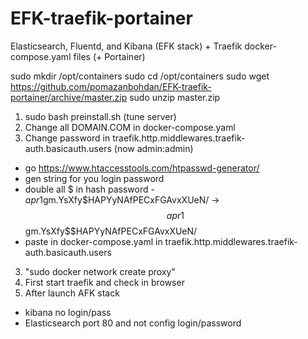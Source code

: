 # EFK-traefik-portainer
Elasticsearch, Fluentd, and Kibana (EFK stack) + Traefik docker-compose.yaml files (+ Portainer)

sudo mkdir /opt/containers
sudo cd /opt/containers
sudo wget https://github.com/pomazanbohdan/EFK-traefik-portainer/archive/master.zip
sudo unzip master.zip

1. sudo bash preinstall.sh (tune server)
2. Change all DOMAIN.COM in docker-compose.yaml
3. Change password in traefik.http.middlewares.traefik-auth.basicauth.users (now admin:admin)
- go https://www.htaccesstools.com/htpasswd-generator/
- gen string for you login password
- double  all $ in hash  password - $apr1$gm.YsXfy$HAPYyNAfPECxFGAvxXUeN/ -> $$apr1$$gm.YsXfy$$HAPYyNAfPECxFGAvxXUeN/
- paste in  docker-compose.yaml in traefik.http.middlewares.traefik-auth.basicauth.users
3. "sudo docker network create proxy"
4. First start traefik and check in browser
5. After launch AFK stack
- kibana no login/pass
- Elasticsearch port 80 and not config login/password